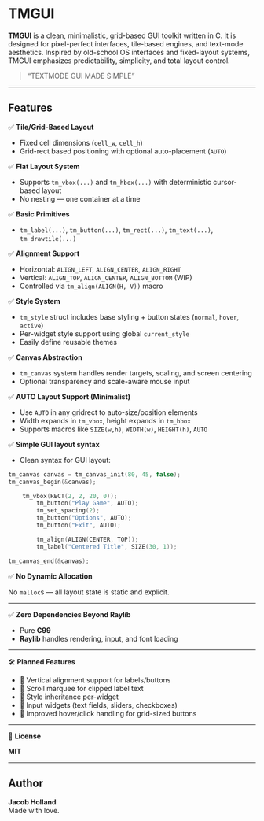 # TMGUI

**TMGUI** is a clean, minimalistic, grid-based GUI toolkit written in C. It is designed for pixel-perfect interfaces, tile-based engines, and text-mode aesthetics. Inspired by old-school OS interfaces and fixed-layout systems, TMGUI emphasizes predictability, simplicity, and total layout control.

> “TEXTMODE GUI MADE SIMPLE”

---

## Features

✅ **Tile/Grid-Based Layout**  
- Fixed cell dimensions (`cell_w`, `cell_h`)  
- Grid-rect based positioning with optional auto-placement (`AUTO`)  

✅ **Flat Layout System**  
- Supports `tm_vbox(...)` and `tm_hbox(...)` with deterministic cursor-based layout  
- No nesting — one container at a time  

✅ **Basic Primitives**  
- `tm_label(...)`, `tm_button(...)`, `tm_rect(...)`, `tm_text(...)`, `tm_drawtile(...)`  

✅ **Alignment Support**  
- Horizontal: `ALIGN_LEFT`, `ALIGN_CENTER`, `ALIGN_RIGHT`  
- Vertical: `ALIGN_TOP`, `ALIGN_CENTER`, `ALIGN_BOTTOM` (WIP)  
- Controlled via `tm_align(ALIGN(H, V))` macro  

✅ **Style System**  
- `tm_style` struct includes base styling + button states (`normal`, `hover`, `active`)  
- Per-widget style support using global `current_style`  
- Easily define reusable themes  

✅ **Canvas Abstraction**  
- `tm_canvas` system handles render targets, scaling, and screen centering  
- Optional transparency and scale-aware mouse input  

✅ **AUTO Layout Support (Minimalist)**  
- Use `AUTO` in any gridrect to auto-size/position elements  
- Width expands in `tm_vbox`, height expands in `tm_hbox`  
- Supports macros like `SIZE(w,h)`, `WIDTH(w)`, `HEIGHT(h)`, `AUTO`  

✅ **Simple GUI layout syntax**  
- Clean syntax for GUI layout:  
  
```c
tm_canvas canvas = tm_canvas_init(80, 45, false);
tm_canvas_begin(&canvas);

	tm_vbox(RECT(2, 2, 20, 0));
		tm_button("Play Game", AUTO);
		tm_set_spacing(2);
		tm_button("Options", AUTO);
		tm_button("Exit", AUTO);

		tm_align(ALIGN(CENTER, TOP));
		tm_label("Centered Title", SIZE(30, 1));

tm_canvas_end(&canvas);
```

✅ **No Dynamic Allocation**

No `malloc`s — all layout state is static and explicit.

---

✅ **Zero Dependencies Beyond Raylib**

- Pure **C99**
- **Raylib** handles rendering, input, and font loading

---

🛠️ **Planned Features**

- 🔲 Vertical alignment support for labels/buttons  
- 🔲 Scroll marquee for clipped label text  
- 🔲 Style inheritance per-widget  
- 🔲 Input widgets (text fields, sliders, checkboxes)  
- 🔲 Improved hover/click handling for grid-sized buttons

---

📄 **License**

**MIT**

---

## Author

**Jacob Holland**  
Made with love.

